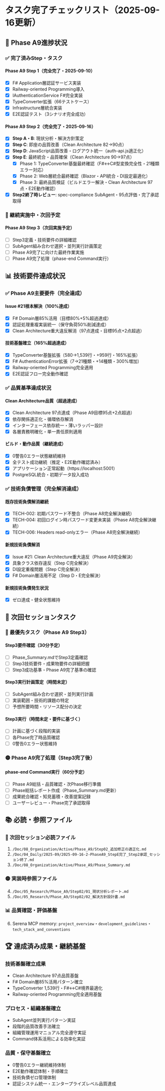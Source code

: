 # タスク完了チェックリスト（2025-09-16更新）

## 🎯 Phase A9進捗状況

### ✅ 完了済みStep・タスク

#### **Phase A9 Step 1**（完全完了・2025-09-10）
- [x] F# Application層認証サービス実装
- [x] Railway-oriented Programming導入
- [x] IAuthenticationService F#完全実装
- [x] TypeConverter拡張（66テストケース）
- [x] Infrastructure層統合実装
- [x] E2E認証テスト（3シナリオ完全成功）

#### **Phase A9 Step 2**（完全完了・2025-09-16）
- [x] **Step A・B**: 現状分析・解決方針策定
- [x] **Step C**: 即座の品質改善（Clean Architecture 82→90点）
- [x] **Step D**: JavaScript品質改善・ログアウト統一（auth-api.js適正化）
- [x] **Step E**: 最終統合・品質確保（Clean Architecture 90→97点）
  - [x] Phase 1: TypeConverter基盤最終確認（F#↔C#型変換完全性・21種類エラー対応）
  - [x] Phase 2: Web層統合最終確認（Blazor・API統合・DI設定最適化）
  - [x] Phase 3: 最終品質検証（ビルドエラー解決・Clean Architecture 97点・E2E動作確認）
- [x] **Step2終了時レビュー**: spec-compliance SubAgent・95点評価・完了承認取得

### 🔄 継続実施中・次回予定

#### **Phase A9 Step 3**（次回実施予定）
- [ ] Step3定義・技術要件の詳細確認
- [ ] SubAgent組み合わせ選択・並列実行計画策定
- [ ] Phase A9完了に向けた最終作業実施
- [ ] Phase A9完了処理（phase-end Command実行）

## 📊 技術要件達成状況

### ✅ Phase A9主要要件（完全達成）

#### **Issue #21根本解決**（100%達成）
- [x] F# Domain層85%活用（目標80%+5%超過達成）
- [x] 認証処理重複実装統一（保守負荷50%削減達成）
- [x] Clean Architecture重大違反解消（97点達成・目標95点+2点超過）

#### **技術基盤確立**（165%超過達成）
- [x] TypeConverter基盤拡張（580→1,539行・+959行・165%拡張）
- [x] F# AuthenticationError拡張（7→21種類・+14種類・300%増加）
- [x] Railway-oriented Programming完全適用
- [x] E2E認証フロー完全動作確認

### ✅ 品質基準達成状況

#### **Clean Architecture品質**（超過達成）
- [x] Clean Architecture 97点達成（Phase A9目標95点+2点超過）
- [x] 依存関係適正化・循環依存解消
- [x] インターフェース依存統一・薄いラッパー設計
- [x] 各層責務明確化・単一責任原則適用

#### **ビルド・動作品質**（継続達成）
- [x] 0警告0エラー状態継続維持
- [x] 全テスト成功継続（推定・E2E動作確認済み）
- [x] アプリケーション正常起動（https://localhost:5001）
- [x] PostgreSQL統合・初期データ投入成功

### ✅ 技術負債管理（完全解消達成）

#### **既存技術負債解消継続**
- [x] TECH-002: 初期パスワード不整合（Phase A8完全解決継続）
- [x] TECH-004: 初回ログイン時パスワード変更未実装（Phase A8完全解決継続）
- [x] TECH-006: Headers read-onlyエラー（Phase A8完全解決継続）

#### **新規技術負債解消**
- [x] Issue #21: Clean Architecture重大違反（Phase A9完全解決）
- [x] 具象クラス依存違反（Step C完全解決）
- [x] DI設定重複問題（Step C完全解決）
- [x] F# Domain層活用不足（Step D・E完全解決）

#### **新規技術負債発生状況**
- [x] ゼロ達成・健全状態維持

## 🔄 次回セッションタスク

### 🔴 最優先タスク（Phase A9 Step3）

#### **Step3要件確認**（30分予定）
- [ ] Phase_Summary.mdでStep3定義確認
- [ ] Step3技術要件・成果物要件の詳細把握
- [ ] Step3成功基準・Phase A9完了基準の確認

#### **Step3実行計画策定**（時間未定）
- [ ] SubAgent組み合わせ選択・並列実行計画
- [ ] 実装範囲・技術的課題の特定
- [ ] 予想所要時間・リソース配分の決定

#### **Step3実行**（時間未定・要件に基づく）
- [ ] 計画に基づく段階的実装
- [ ] 各Phase完了時品質確認
- [ ] 0警告0エラー状態維持

### 🟡 Phase A9完了処理（Step3完了後）

#### **phase-end Command実行**（60分予定）
- [ ] Phase A9総括・品質確認・次Phase移行準備
- [ ] Phase総括レポート作成（Phase_Summary.md更新）
- [ ] 成果統合確認・知見蓄積・改善提案記録
- [ ] ユーザーレビュー・Phase完了承認取得

## 📚 必読・参照ファイル

### 🔴 次回セッション必読ファイル
1. `/Doc/08_Organization/Active/Phase_A9/Step02_追加修正の適正化.md`
2. `/Doc/04_Daily/2025-09/2025-09-16-2-PhaseA9_StepE完了_Step2承認_セッション終了.md`
3. `/Doc/08_Organization/Active/Phase_A9/Phase_Summary.md`

### 🟡 実装時参照ファイル
4. `/Doc/05_Research/Phase_A9/Step02/01_現状分析レポート.md`
5. `/Doc/05_Research/Phase_A9/Step02/02_解決方針設計書.md`

### 📊 品質確認・評価基盤
6. Serena MCP memory: `project_overview`・`development_guidelines`・`tech_stack_and_conventions`

## 🏆 達成済み成果・継続基盤

### **技術基盤確立成果**
- Clean Architecture 97点品質基盤
- F# Domain層85%活用パターン確立
- TypeConverter 1,539行・F#↔C#境界最適化
- Railway-oriented Programming完全適用基盤

### **プロセス・組織基盤確立**
- SubAgent並列実行パターン実証
- 段階的品質改善手法確立
- 組織管理運用マニュアル完全遵守実証
- Command体系活用による効率化実証

### **品質・保守基盤確立**
- 0警告0エラー継続維持体制
- E2E動作確認体制・手順確立
- 技術負債ゼロ管理体制
- 認証システム統一・エンタープライズレベル品質達成